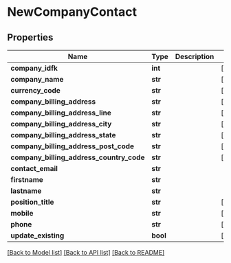 # NewCompanyContact

## Properties
Name | Type | Description | Notes
------------ | ------------- | ------------- | -------------
**company_idfk** | **int** |  | [optional] 
**company_name** | **str** |  | [optional] 
**currency_code** | **str** |  | [optional] 
**company_billing_address** | **str** |  | [optional] 
**company_billing_address_line** | **str** |  | [optional] 
**company_billing_address_city** | **str** |  | [optional] 
**company_billing_address_state** | **str** |  | [optional] 
**company_billing_address_post_code** | **str** |  | [optional] 
**company_billing_address_country_code** | **str** |  | [optional] 
**contact_email** | **str** |  | 
**firstname** | **str** |  | 
**lastname** | **str** |  | 
**position_title** | **str** |  | [optional] 
**mobile** | **str** |  | [optional] 
**phone** | **str** |  | [optional] 
**update_existing** | **bool** |  | [optional] 

[[Back to Model list]](../README.md#documentation-for-models) [[Back to API list]](../README.md#documentation-for-api-endpoints) [[Back to README]](../README.md)


